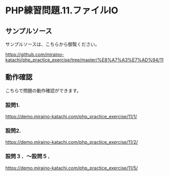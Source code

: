 # PHP練習問題.11.ファイルIO

## サンプルソース
サンプルソースは、こちらから御覧ください。

https://github.com/miraino-katachi/php_practice_exercise/tree/master/%E8%A7%A3%E7%AD%94/11

## 動作確認
こちらで問題の動作確認ができます。

### 設問1.

https://demo.miraino-katachi.com/php_practice_exercise/11/1/

### 設問2.

https://demo.miraino-katachi.com/php_practice_exercise/11/2/

### 設問３．〜設問５．

https://demo.miraino-katachi.com/php_practice_exercise/11/5/
